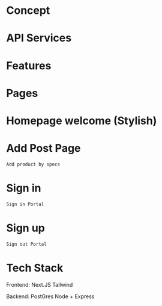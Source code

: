 # Concept 

# API Services

# Features

# Pages

 # Homepage welcome (Stylish)

 # Add Post Page
    Add product by specs
 # Sign in 
    Sign in Portal
 # Sign up
    Sign out Portal


# Tech Stack
Frontend:
Next.JS
Tailwind

Backend: 
PostGres 
Node + Express


